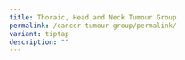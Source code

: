 ```yaml
---
title: Thoraic, Head and Neck Tumour Group
permalink: /cancer-tumour-group/permalink/
variant: tiptap
description: ""
---
```

